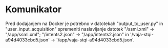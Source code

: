 # Komunikator

Pred dodajanjem na Docker je potrebno v datotekah "output_to_user.py" in "user_input_acquisition" spremeniti naslavljanje datotek "/ssml.xml" -> "/app/ssml.xml"; "/intents2.json" -> "/app/intents2.json" in '/vaja-stqi-a94d4033cbd5.json' -> '/app/vaja-stqi-a94d4033cbd5.json'. 
